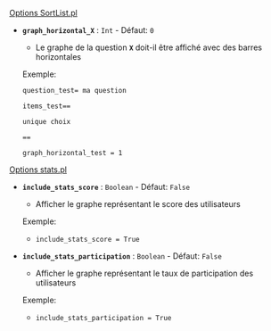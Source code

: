 [Options SortList.pl](https://pl-preprod.u-pem.fr/filebrowser/option?name=test_pl&path=Yggdrasil/AAAA/Antonin/modules/Statistics/activities/SortListSurvey.pl)

- **`graph_horizontal_X`** : `Int`   -   Défaut: `0`

    - Le graphe de la question **`X`** doit-il être affiché avec des barres horizontales

    Exemple:

    `question_test= ma question`

    `items_test==`

    `unique choix`

    `==`

    `graph_horizontal_test = 1`


[Options stats.pl](https://pl-preprod.u-pem.fr/filebrowser/option?name=test_pl&path=Yggdrasil/AAAA/Antonin/modules/Statistics/stats.pl)

-  **`include_stats_score`** : `Boolean`   -   Défaut: `False`

    - Afficher le graphe représentant le score des utilisateurs

    Exemple:

    - ```include_stats_score = True```

-  **`include_stats_participation`** : `Boolean`   -   Défaut: `False`

    - Afficher le graphe représentant le taux de participation des utilisateurs

    Exemple:

    - ```include_stats_participation = True```
